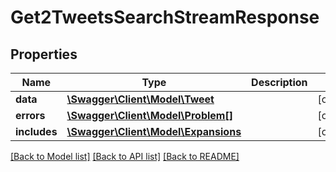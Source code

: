 # Get2TweetsSearchStreamResponse

## Properties
Name | Type | Description | Notes
------------ | ------------- | ------------- | -------------
**data** | [**\Swagger\Client\Model\Tweet**](Tweet.md) |  | [optional] 
**errors** | [**\Swagger\Client\Model\Problem[]**](Problem.md) |  | [optional] 
**includes** | [**\Swagger\Client\Model\Expansions**](Expansions.md) |  | [optional] 

[[Back to Model list]](../../README.md#documentation-for-models) [[Back to API list]](../../README.md#documentation-for-api-endpoints) [[Back to README]](../../README.md)

